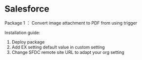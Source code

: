 # Salesforce
Package 1 ： Convert image attachment to PDF from using trigger

Installation guide:
1. Deploy package
2. Add EX setting default value in custom setting
3. Change SFDC remote site URL to adapt your org setting
